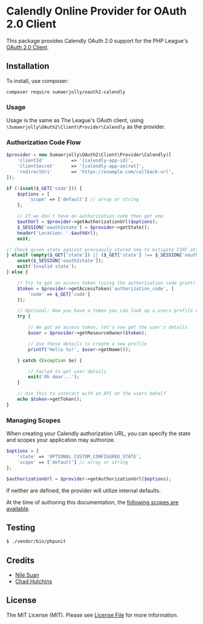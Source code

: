 # Calendly Online Provider for OAuth 2.0 Client

This package provides Calendly OAuth 2.0 support for the PHP League's [OAuth 2.0 Client](https://github.com/thephpleague/oauth2-client).

## Installation

To install, use composer:

```
composer require sumaerjolly/oauth2-calendly
```

### Usage

Usage is the same as The League's OAuth client, using `\Sumaerjolly\OAuth2\Client\Provider\Calendly` as the provider.

### Authorization Code Flow

```php
$provider = new Sumaerjolly\OAuth2\Client\Provider\Calendly([
    'clientId'          => '{calendly-app-id}',
    'clientSecret'      => '{calendly-app-secret}',
    'redirectUri'       => 'https://example.com/callback-url',
]);

if (!isset($_GET['code'])) {
    $options = [
        'scope' => ['default'] // array or string
    ];

    // If we don't have an authorization code then get one
    $authUrl = $provider->getAuthorizationUrl($options);
    $_SESSION['oauth2state'] = $provider->getState();
    header('Location: '.$authUrl);
    exit;

// Check given state against previously stored one to mitigate CSRF attack
} elseif (empty($_GET['state']) || ($_GET['state'] !== $_SESSION['oauth2state'])) {
    unset($_SESSION['oauth2state']);
    exit('Invalid state');
} else {

    // Try to get an access token (using the authorization code grant)
    $token = $provider->getAccessToken('authorization_code', [
        'code' => $_GET['code']
    ]);

    // Optional: Now you have a token you can look up a users profile data
    try {

        // We got an access token, let's now get the user's details
        $user = $provider->getResourceOwner($token);

        // Use these details to create a new profile
        printf('Hello %s!', $user->getName());

    } catch (Exception $e) {

        // Failed to get user details
        exit('Oh dear...');
    }

    // Use this to interact with an API on the users behalf
    echo $token->getToken();
}
```

### Managing Scopes

When creating your Calendly authorization URL, you can specify the state and scopes your application may authorize.

```php
$options = [
    'state' => 'OPTIONAL_CUSTOM_CONFIGURED_STATE',
    'scope' => ['default'] // array or string
];

$authorizationUrl = $provider->getAuthorizationUrl($options);
```

If neither are defined, the provider will utilize internal defaults.

At the time of authoring this documentation, the [following scopes are available]().

## Testing

```bash
$ ./vendor/bin/phpunit
```

## Credits

- [Nile Suan](https://github.com/nilesuan)
- [Chad Hutchins](https://github.com/chadhutchins)

## License

The MIT License (MIT). Please see [License File](https://github.com/multidimension-al/oauth2-shopify/blob/master/LICENSE) for more information.
